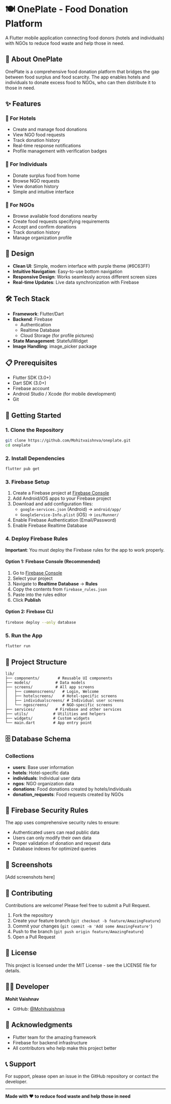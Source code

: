# 🍽️ OnePlate - Food Donation Platform

A Flutter mobile application connecting food donors (hotels and individuals) with NGOs to reduce food waste and help those in need.

## 📱 About OnePlate

OnePlate is a comprehensive food donation platform that bridges the gap between food surplus and food scarcity. The app enables hotels and individuals to donate excess food to NGOs, who can then distribute it to those in need.

## ✨ Features

### 🏨 For Hotels
- Create and manage food donations
- View NGO food requests
- Track donation history
- Real-time response notifications
- Profile management with verification badges

### 🧑 For Individuals
- Donate surplus food from home
- Browse NGO requests
- View donation history
- Simple and intuitive interface

### 🏢 For NGOs
- Browse available food donations nearby
- Create food requests specifying requirements
- Accept and confirm donations
- Track donation history
- Manage organization profile

## 🎨 Design

- **Clean UI**: Simple, modern interface with purple theme (#6C63FF)
- **Intuitive Navigation**: Easy-to-use bottom navigation
- **Responsive Design**: Works seamlessly across different screen sizes
- **Real-time Updates**: Live data synchronization with Firebase

## 🛠️ Tech Stack

- **Framework**: Flutter/Dart
- **Backend**: Firebase
  - Authentication
  - Realtime Database
  - Cloud Storage (for profile pictures)
- **State Management**: StatefulWidget
- **Image Handling**: image_picker package

## 📋 Prerequisites

- Flutter SDK (3.0+)
- Dart SDK (3.0+)
- Firebase account
- Android Studio / Xcode (for mobile development)
- Git

## 🚀 Getting Started

### 1. Clone the Repository

```bash
git clone https://github.com/Mohitvaishnva/oneplate.git
cd oneplate
```

### 2. Install Dependencies

```bash
flutter pub get
```

### 3. Firebase Setup

1. Create a Firebase project at [Firebase Console](https://console.firebase.google.com/)
2. Add Android/iOS apps to your Firebase project
3. Download and add configuration files:
   - `google-services.json` (Android) → `android/app/`
   - `GoogleService-Info.plist` (iOS) → `ios/Runner/`
4. Enable Firebase Authentication (Email/Password)
5. Enable Firebase Realtime Database

### 4. Deploy Firebase Rules

**Important**: You must deploy the Firebase rules for the app to work properly.

#### Option 1: Firebase Console (Recommended)
1. Go to [Firebase Console](https://console.firebase.google.com/)
2. Select your project
3. Navigate to **Realtime Database** → **Rules**
4. Copy the contents from `firebase_rules.json`
5. Paste into the rules editor
6. Click **Publish**

#### Option 2: Firebase CLI
```bash
firebase deploy --only database
```

### 5. Run the App

```bash
flutter run
```

## 📁 Project Structure

```
lib/
├── components/        # Reusable UI components
├── models/           # Data models
├── screens/          # All app screens
│   ├── commonscreens/   # Login, Welcome
│   ├── hotelscreens/    # Hotel-specific screens
│   ├── individualscreens/ # Individual user screens
│   └── ngoscreens/      # NGO-specific screens
├── services/         # Firebase and other services
├── utils/           # Utilities and helpers
├── widgets/         # Custom widgets
└── main.dart        # App entry point
```

## 🗄️ Database Schema

### Collections
- **users**: Base user information
- **hotels**: Hotel-specific data
- **individuals**: Individual user data
- **ngos**: NGO organization data
- **donations**: Food donations created by hotels/individuals
- **donation_requests**: Food requests created by NGOs

## 🔐 Firebase Security Rules

The app uses comprehensive security rules to ensure:
- Authenticated users can read public data
- Users can only modify their own data
- Proper validation of donation and request data
- Database indexes for optimized queries

## 📸 Screenshots

[Add screenshots here]

## 🤝 Contributing

Contributions are welcome! Please feel free to submit a Pull Request.

1. Fork the repository
2. Create your feature branch (`git checkout -b feature/AmazingFeature`)
3. Commit your changes (`git commit -m 'Add some AmazingFeature'`)
4. Push to the branch (`git push origin feature/AmazingFeature`)
5. Open a Pull Request

## 📝 License

This project is licensed under the MIT License - see the LICENSE file for details.

## 👨‍💻 Developer

**Mohit Vaishnav**
- GitHub: [@Mohitvaishnva](https://github.com/Mohitvaishnva)

## 🙏 Acknowledgments

- Flutter team for the amazing framework
- Firebase for backend infrastructure
- All contributors who help make this project better

## 📞 Support

For support, please open an issue in the GitHub repository or contact the developer.

---

**Made with ❤️ to reduce food waste and help those in need**

